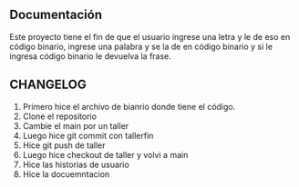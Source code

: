 ## Documentación
Este proyecto tiene el fin de que el usuario ingrese una letra y le de eso en código binario, ingrese una palabra y se la de en código binario y si le ingresa código binario le devuelva la frase. 
## CHANGELOG
1. Primero hice el archivo de bianrio donde tiene el código.
2. Clone el repositorio
3. Cambie el main por un taller
4. Luego hice git commit con tallerfin
5. Hice git push de taller
6. Luego hice checkout de taller y volvi a main 
7. Hice las historias de usuario
8. Hice la docuemntacion

